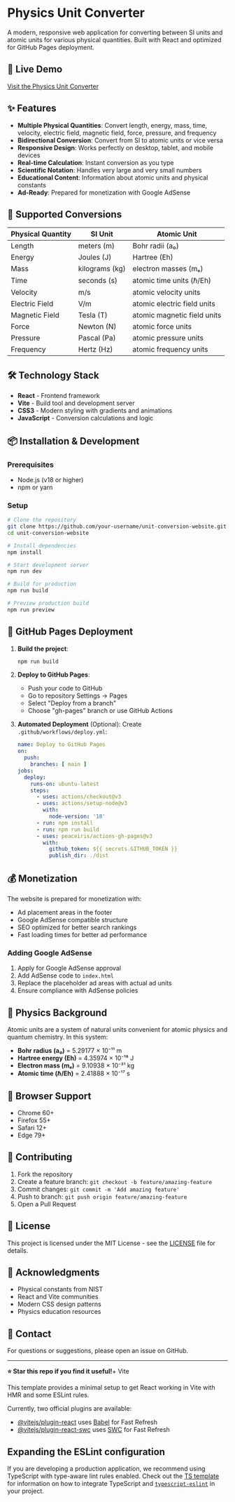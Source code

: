 # Physics Unit Converter

A modern, responsive web application for converting between SI units and atomic units for various physical quantities. Built with React and optimized for GitHub Pages deployment.

## 🚀 Live Demo

[Visit the Physics Unit Converter](https://your-username.github.io/unit-conversion-website)

## ✨ Features

- **Multiple Physical Quantities**: Convert length, energy, mass, time, velocity, electric field, magnetic field, force, pressure, and frequency
- **Bidirectional Conversion**: Convert from SI to atomic units or vice versa
- **Responsive Design**: Works perfectly on desktop, tablet, and mobile devices
- **Real-time Calculation**: Instant conversion as you type
- **Scientific Notation**: Handles very large and very small numbers
- **Educational Content**: Information about atomic units and physical constants
- **Ad-Ready**: Prepared for monetization with Google AdSense

## 🧮 Supported Conversions

| Physical Quantity | SI Unit | Atomic Unit |
|-------------------|---------|-------------|
| Length | meters (m) | Bohr radii (a₀) |
| Energy | Joules (J) | Hartree (Eh) |
| Mass | kilograms (kg) | electron masses (mₑ) |
| Time | seconds (s) | atomic time units (ℏ/Eh) |
| Velocity | m/s | atomic velocity units |
| Electric Field | V/m | atomic electric field units |
| Magnetic Field | Tesla (T) | atomic magnetic field units |
| Force | Newton (N) | atomic force units |
| Pressure | Pascal (Pa) | atomic pressure units |
| Frequency | Hertz (Hz) | atomic frequency units |

## 🛠️ Technology Stack

- **React** - Frontend framework
- **Vite** - Build tool and development server
- **CSS3** - Modern styling with gradients and animations
- **JavaScript** - Conversion calculations and logic

## 📦 Installation & Development

### Prerequisites
- Node.js (v18 or higher)
- npm or yarn

### Setup
```bash
# Clone the repository
git clone https://github.com/your-username/unit-conversion-website.git
cd unit-conversion-website

# Install dependencies
npm install

# Start development server
npm run dev

# Build for production
npm run build

# Preview production build
npm run preview
```

## 🚀 GitHub Pages Deployment

1. **Build the project**:
   ```bash
   npm run build
   ```

2. **Deploy to GitHub Pages**:
   - Push your code to GitHub
   - Go to repository Settings → Pages
   - Select "Deploy from a branch"
   - Choose "gh-pages" branch or use GitHub Actions

3. **Automated Deployment** (Optional):
   Create `.github/workflows/deploy.yml`:
   ```yaml
   name: Deploy to GitHub Pages
   on:
     push:
       branches: [ main ]
   jobs:
     deploy:
       runs-on: ubuntu-latest
       steps:
         - uses: actions/checkout@v3
         - uses: actions/setup-node@v3
           with:
             node-version: '18'
         - run: npm install
         - run: npm run build
         - uses: peaceiris/actions-gh-pages@v3
           with:
             github_token: ${{ secrets.GITHUB_TOKEN }}
             publish_dir: ./dist
   ```

## 💰 Monetization

The website is prepared for monetization with:
- Ad placement areas in the footer
- Google AdSense compatible structure
- SEO optimized for better search rankings
- Fast loading times for better ad performance

### Adding Google AdSense

1. Apply for Google AdSense approval
2. Add AdSense code to `index.html`
3. Replace the placeholder ad areas with actual ad units
4. Ensure compliance with AdSense policies

## 🔬 Physics Background

Atomic units are a system of natural units convenient for atomic physics and quantum chemistry. In this system:

- **Bohr radius (a₀)** = 5.29177 × 10⁻¹¹ m
- **Hartree energy (Eh)** = 4.35974 × 10⁻¹⁸ J
- **Electron mass (mₑ)** = 9.10938 × 10⁻³¹ kg
- **Atomic time (ℏ/Eh)** = 2.41888 × 10⁻¹⁷ s

## 📱 Browser Support

- Chrome 60+
- Firefox 55+
- Safari 12+
- Edge 79+

## 🤝 Contributing

1. Fork the repository
2. Create a feature branch: `git checkout -b feature/amazing-feature`
3. Commit changes: `git commit -m 'Add amazing feature'`
4. Push to branch: `git push origin feature/amazing-feature`
5. Open a Pull Request

## 📄 License

This project is licensed under the MIT License - see the [LICENSE](LICENSE) file for details.

## 🙏 Acknowledgments

- Physical constants from NIST
- React and Vite communities
- Modern CSS design patterns
- Physics education resources

## 📧 Contact

For questions or suggestions, please open an issue on GitHub.

---

**⭐ Star this repo if you find it useful!**+ Vite

This template provides a minimal setup to get React working in Vite with HMR and some ESLint rules.

Currently, two official plugins are available:

- [@vitejs/plugin-react](https://github.com/vitejs/vite-plugin-react/blob/main/packages/plugin-react) uses [Babel](https://babeljs.io/) for Fast Refresh
- [@vitejs/plugin-react-swc](https://github.com/vitejs/vite-plugin-react/blob/main/packages/plugin-react-swc) uses [SWC](https://swc.rs/) for Fast Refresh

## Expanding the ESLint configuration

If you are developing a production application, we recommend using TypeScript with type-aware lint rules enabled. Check out the [TS template](https://github.com/vitejs/vite/tree/main/packages/create-vite/template-react-ts) for information on how to integrate TypeScript and [`typescript-eslint`](https://typescript-eslint.io) in your project.
